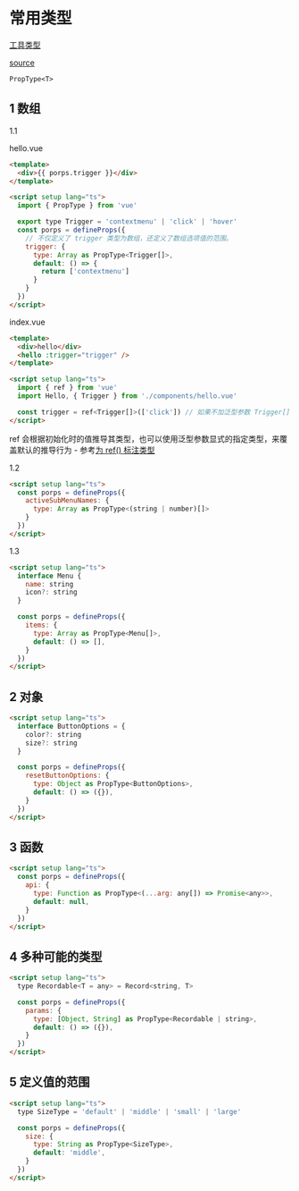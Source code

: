 # 常用类型

[工具类型](https://staging-cn.vuejs.org/api/utility-types.html)

[source](https://github.com/vuejs/core/blob/main/packages/runtime-core/src/index.ts#L131)

`PropType<T>`

## 1 数组

1.1

hello.vue

```html
<template>
  <div>{{ porps.trigger }}</div>
</template>

<script setup lang="ts">
  import { PropType } from 'vue'

  export type Trigger = 'contextmenu' | 'click' | 'hover'
  const porps = defineProps({
    // 不仅定义了 trigger 类型为数组，还定义了数组选项值的范围。
    trigger: {
      type: Array as PropType<Trigger[]>,
      default: () => {
        return ['contextmenu']
      }
    }
  })
</script>
```

index.vue

```html
<template>
  <div>hello</div>
  <hello :trigger="trigger" />
</template>

<script setup lang="ts">
  import { ref } from 'vue'
  import Hello, { Trigger } from './components/hello.vue'

  const trigger = ref<Trigger[]>(['click']) // 如果不加泛型参数 Trigger[]，则这里自动推断出类型是 string[]，从而会报类型不匹配
</script>
```

ref 会根据初始化时的值推导其类型，也可以使用泛型参数显式的指定类型，来覆盖默认的推导行为 - 参考[为 ref() 标注类型](https://staging-cn.vuejs.org/guide/typescript/composition-api.html#typing-ref)

1.2

```html
<script setup lang="ts">
  const porps = defineProps({
    activeSubMenuNames: {
      type: Array as PropType<(string | number)[]>
    }
  })
</script>
```

1.3

```html
<script setup lang="ts">
  interface Menu {
    name: string
    icon?: string
  }

  const porps = defineProps({
    items: {
      type: Array as PropType<Menu[]>,
      default: () => [],
    }
  })
</script>
```
## 2 对象

```html
<script setup lang="ts">
  interface ButtonOptions = {
    color?: string
    size?: string
  }

  const porps = defineProps({
    resetButtonOptions: {
      type: Object as PropType<ButtonOptions>,
      default: () => ({}),
    }
  })
</script>
```

## 3 函数

```html
<script setup lang="ts">
  const porps = defineProps({
    api: {
      type: Function as PropType<(...arg: any[]) => Promise<any>>,
      default: null,
    }
  })
</script>
```

## 4 多种可能的类型

```html
<script setup lang="ts">
  type Recordable<T = any> = Record<string, T>

  const porps = defineProps({
    params: {
      type: [Object, String] as PropType<Recordable | string>,
      default: () => ({}),
    }
  })
</script>
```

## 5 定义值的范围

```html
<script setup lang="ts">
  type SizeType = 'default' | 'middle' | 'small' | 'large'

  const porps = defineProps({
    size: {
      type: String as PropType<SizeType>,
      default: 'middle',
    }
  })
</script>
```
